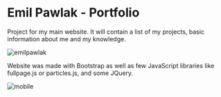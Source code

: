 # Emil Pawlak - Portfolio

Project for my main website. It will contain a list of my projects, basic information about me and my knowledge.

![emilpawlak](https://user-images.githubusercontent.com/40861754/53687823-db1c3580-3d39-11e9-93e9-de848aaf99d6.png)

Website was made with Bootstrap as well as few JavaScript libraries like fullpage.js or particles.js, and some JQuery.

![mobile](https://user-images.githubusercontent.com/40861754/53687877-b2487000-3d3a-11e9-85a7-972aa2095a5e.png)
